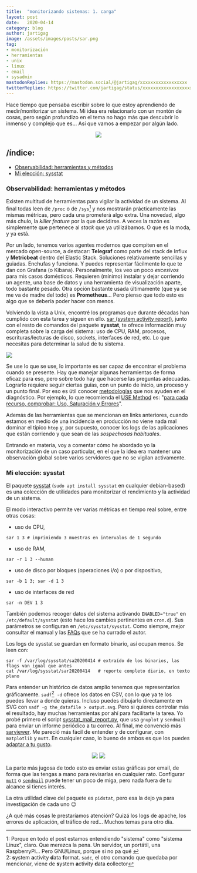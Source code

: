 ```yaml
---
title:  "monitorizando sistemas: 1. carga"
layout: post
date:   2020-04-14
category: blog
author: jartigag
image: /assets/images/posts/sar.png
tag:
- monitorización
- herramientas
- unix
- linux
- email
- sysadmin
mastodonReplies: https://mastodon.social/@jartigag/xxxxxxxxxxxxxxxxxx
twitterReplies: https://twitter.com/jartigag/status/xxxxxxxxxxxxxxxxxxx
---
```


Hace tiempo que pensaba escribir sobre lo que estoy aprendiendo de medir/monitorizar un sistema. Mi idea era relacionarlo con un montón de cosas,
pero según profundizo en el tema no hago más que descubrir lo inmenso y complejo que es... Así que vamos a empezar por algún lado.

<p align="center">
<img src="{{site.baseurl}}/assets/images/posts/sar.png">
</p>

## /índice:

- [Observabilidad: herramientas y métodos](#observabilidad-herramientas-y-métodos)
- [Mi elección: sysstat](#mi-elección-sysstat)

### Observabilidad: herramientas y métodos

Existen multitud de herramientas para vigilar la actividad de un sistema. Al final todas leen de `/proc` o de `/sys`<a href="#fn1" id="fnref1"><sup>1</sup></a>
y nos mostrarán prácticamente las mismas métricas, pero cada una prometerá algo extra. Una novedad, algo más chulo, la *killer feature* por la que decidirse.
A veces la razón es simplemente que pertenece al *stack* que ya utilizábamos. O que es la moda, y ya está.

Por un lado, tenemos varios agentes modernos que compiten en el mercado open-source, a destacar: **Telegraf** como parte del stack de Influx y **Metricbeat** dentro del Elastic Stack.
Soluciones relativamente sencillas y guiadas. Enchufas y funciona. Y puedes representar fácilmente lo que te dan con Grafana (o Kibana). Personalmente, los veo un poco *excesivos*
para mis casos domésticos. Requieren (mínimo) instalar y dejar corriendo un agente, una base de datos y una herramienta de visualización aparte, todo bastante pesado.
Otra opción bastante usada últimamente (que ya se me va de madre del todo) es **Prometheus**... Pero pienso que todo esto es algo que se debería poder hacer con menos.

Volviendo la vista a Unix, encontré los programas que durante décadas han cumplido con esta tarea y siguen en ello.
[sar (system activity report)](https://en.wikipedia.org/wiki/Sar_(Unix)), junto con el resto de comandos del paquete **sysstat**, te ofrece información muy completa
sobre la carga del sistema: uso de CPU, RAM, procesos, escrituras/lecturas de disco, sockets, interfaces de red, etc. Lo que necesitas para determinar la salud de tu sistema.

![]({{site.baseurl}}/assets/images/posts/sysstat-tools-sadc-sar.png)

Se use lo que se use, lo importante es ser capaz de encontrar el problema cuando se presente. Hay que manejar algunas herramientas de forma eficaz para eso, pero sobre todo
hay que hacerse las preguntas adecuadas. Lograrlo requiere seguir ciertas guías, con un punto de inicio, un proceso y un punto final. Por eso es útil conocer
[metodologías](https://youtu.be/FJW8nGV4jxY?t=874) que nos ayuden en el diagnóstico. Por ejemplo, lo que recomienda el [USE Method](http://www.brendangregg.com/usemethod.html) es:
"[para cada recurso, comprobar: Uso, Saturación y Errores](http://www.brendangregg.com/USEmethod/use-linux.html)".

Además de las herramientas que se mencionan en links anteriores, cuando estamos en medio de una incidencia en producción no viene nada mal dominar el típico `htop` y, por supuesto,
conocer los logs de las aplicaciones que están corriendo y que sean de las *sospechosas habituales*.

Entrando en materia, voy a comentar cómo he abordado yo la monitorización de un caso particular, en el que la idea era mantener una observación global sobre varios servidores que no se vigilan activamente.

### Mi elección: sysstat

El paquete [sysstat](http://sebastien.godard.pagesperso-orange.fr/documentation.html) (`sudo apt install sysstat` en cualquier debian-based) es una colección de utilidades
para monitorizar el rendimiento y la actividad de un sistema.

El modo interactivo permite ver varias métricas en tiempo real sobre, entre otras cosas:
- uso de CPU,
```
sar 1 3 # imprimiendo 3 muestras en intervalos de 1 segundo
```
- uso de RAM,
```
sar -r 1 3 --human
```
- uso de disco por bloques (operaciones i/o) o por dispositivo,
```
sar -b 1 3; sar -d 1 3
```
- uso de interfaces de red
```
sar -n DEV 1 3
```

También podemos recoger datos del sistema activando `ENABLED="true"` en `/etc/default/sysstat` (esto hace los cambios pertinentes en `cron.d`).
Sus parámetros se configuran en `/etc/sysstat/sysstat`. Como siempre, mejor consultar el manual y las [FAQs](http://sebastien.godard.pagesperso-orange.fr/faq.html) que se ha currado el autor.

Los logs de sysstat se guardan en formato binario, así ocupan menos. Se leen con:
```
sar -f /var/log/sysstat/sa20200414 # extraído de los binarios, las flags van igual que antes
cat /var/log/sysstat/sar20200414   # reporte completo diario, en texto plano
```

Para entender un histórico de datos amplio tenemos que representarlos gráficamente. `sadf`<a href="#fn2" id="fnref2"><sup>2</sup></a>` -d` ofrece los datos en CSV, con lo que ya te los puedes llevar
a donde quieras. Incluso puedes dibujarlo directamente en SVG con `sadf -g the_datafile > output.svg`. Pero si quieres controlar más el resultado,
hay muchas herramientas por ahí para facilitarte la tarea. Yo probé primero el script [sysstat_mail_report.py](https://github.com/desbma/sysstat_mail_report),
que usa `gnuplot` y `sendmail` para enviar un informe periódico a tu correo. Al final, me convenció más [sarviewer](https://github.com/juliojsb/sarviewer). Me pareció
más fácil de entender y de configurar, con `matplotlib` y `mutt`. En cualquier caso, lo bueno de ambos es que los puedes [adaptar a tu gusto](https://github.com/jartigag/sarviewer).

<p align="center">
<img src="{{site.baseurl}}/assets/images/posts/sysstat-sockets-homer.png">
<img src="{{site.baseurl}}/assets/images/posts/sysstat-mem-ralph.png">
</p>

La parte más jugosa de todo esto es enviar estas gráficas por email, de forma que las tengas a mano para revisarlas en cualquier rato.
Configurar [`mutt`](https://unix.stackexchange.com/a/252288) o [`sendmail`](https://www.fosstechnix.com/configure-sendmail-to-relay-emails-using-gmail-smtp/)
puede tener un poco de miga, pero nada fuera de tu alcance si tienes interés.

La otra utilidad clave del paquete es `pidstat`, pero esa la dejo ya para investigación de cada uno 😉

¿A qué más cosas le prestaríamos atención? Quizá los logs de apache, los errores de aplicación, el tráfico de red... Muchos temas para otro día.

---
<a id="fn1">1</a>: Porque en todo el post estamos entendiendo "sistema" como "sistema Linux", claro. Que merezca la pena. Un servidor, un portátil, una RaspberryPi... Pero GNU/Linux, porque si no pa qué <a href="#fnref1">↩︎</a>
<br>
<a id="fn2">2</a>: **s**ystem **a**ctivity **d**ata **f**ormat. `sadc`, el otro comando que quedaba por mencionar, viene de **s**ystem **a**ctivity **d**ata **c**ollector<a href="#fnref2">↩︎</a>
